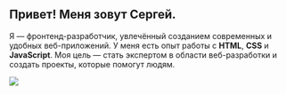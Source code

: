 ## Привет! Меня зовут Сергей. 
Я — фронтенд-разработчик, 
увлечённый созданием современных и удобных веб-приложений. 
У меня есть опыт работы с **HTML**, **CSS** и **JavaScript**. 
Моя цель — стать экспертом в области веб-разработки и создать проекты, которые помогут людям.

![](https://vverh.digital/images/system/2023/12/1/4a441f3e3692457482deb9c15f7da28b.png)

